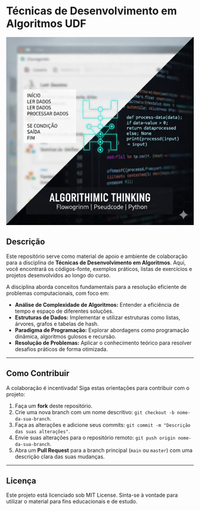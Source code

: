 # Técnicas de Desenvolvimento em Algoritmos UDF

![Algoritmo e Código](assets/Gemini_Generated_Image_p2ht5wp2ht5wp2ht.png)

## Descrição

Este repositório serve como material de apoio e ambiente de colaboração para a disciplina de **Técnicas de Desenvolvimento em Algoritmos**. Aqui, você encontrará os códigos-fonte, exemplos práticos, listas de exercícios e projetos desenvolvidos ao longo do curso.

A disciplina aborda conceitos fundamentais para a resolução eficiente de problemas computacionais, com foco em:
* **Análise de Complexidade de Algoritmos:** Entender a eficiência de tempo e espaço de diferentes soluções.
* **Estruturas de Dados:** Implementar e utilizar estruturas como listas, árvores, grafos e tabelas de hash.
* **Paradigma de Programação:** Explorar abordagens como programação dinâmica, algoritmos gulosos e recursão.
* **Resolução de Problemas:** Aplicar o conhecimento teórico para resolver desafios práticos de forma otimizada.

---
## Como Contribuir

A colaboração é incentivada! Siga estas orientações para contribuir com o projeto:

1. Faça um **fork** deste repositório.
2. Crie uma nova branch com um nome descritivo: `git checkout -b nome-da-sua-branch`.
3. Faça as alterações e adicione seus commits: `git commit -m "Descrição das suas alterações"`.
4. Envie suas alterações para o repositório remoto: `git push origin nome-da-sua-branch`.
5. Abra um **Pull Request** para a branch principal (`main` ou `master`) com uma descrição clara das suas mudanças.

---
## Licença

Este projeto está licenciado sob MIT License. Sinta-se à vontade para utilizar o material para fins educacionais e de estudo.
